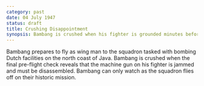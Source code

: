 ```yaml
---
category: past
date: 04 July 1947
status: draft
title: Crushing Disappointment
synopsis: Bambang is crushed when his fighter is grounded minutes before he was to take off for the raid on Ambarrawa. 
---
```



Bambang prepares to fly as wing man to the squadron
tasked with bombing Dutch facilities on the north coast of Java. Bambang
is crushed when the final pre-flight check reveals that the machine gun
on his fighter is jammed and must be disassembled. Bambang can only
watch as the squadron flies off on their historic mission.
